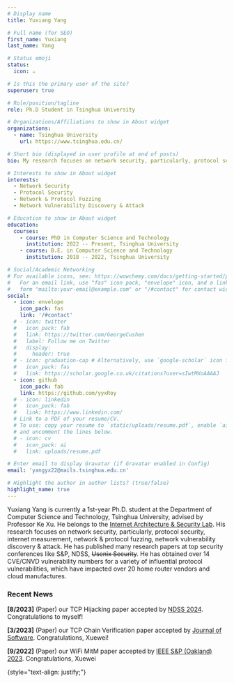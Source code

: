 ```yaml
---
# Display name
title: Yuxiang Yang

# Full name (for SEO)
first_name: Yuxiang
last_name: Yang

# Status emoji
status:
  icon: ☕️

# Is this the primary user of the site?
superuser: true

# Role/position/tagline
role: Ph.D Student in Tsinghua University

# Organizations/Affiliations to show in About widget
organizations:
  - name: Tsinghua University
    url: https://www.tsinghua.edu.cn/

# Short bio (displayed in user profile at end of posts)
bio: My research focuses on network security, particularly, protocol security, internet measurement, network & protocol fuzzing, network vulnerability discovery & attack.

# Interests to show in About widget
interests:
  - Network Security
  - Protocol Security
  - Network & Protocol Fuzzing
  - Network Vulnerability Discovery & Attack

# Education to show in About widget
education:
  courses:
    - course: PhD in Computer Science and Technology
      institution: 2022 -- Present, Tsinghua University
    - course: B.E. in Computer Science and Technology
      institution: 2018 -- 2022, Tsinghua University

# Social/Academic Networking
# For available icons, see: https://wowchemy.com/docs/getting-started/page-builder/#icons
#   For an email link, use "fas" icon pack, "envelope" icon, and a link in the
#   form "mailto:your-email@example.com" or "/#contact" for contact widget.
social:
  - icon: envelope
    icon_pack: fas
    link: '/#contact'
  # - icon: twitter
  #   icon_pack: fab
  #   link: https://twitter.com/GeorgeCushen
  #   label: Follow me on Twitter
  #   display:
  #     header: true
  # - icon: graduation-cap # Alternatively, use `google-scholar` icon from `ai` icon pack
  #   icon_pack: fas
  #   link: https://scholar.google.co.uk/citations?user=sIwtMXoAAAAJ
  - icon: github
    icon_pack: fab
    link: https://github.com/yyxRoy
  # - icon: linkedin
  #   icon_pack: fab
  #   link: https://www.linkedin.com/
  # Link to a PDF of your resume/CV.
  # To use: copy your resume to `static/uploads/resume.pdf`, enable `ai` icons in `params.yaml`,
  # and uncomment the lines below.
  # - icon: cv
  #   icon_pack: ai
  #   link: uploads/resume.pdf

# Enter email to display Gravatar (if Gravatar enabled in Config)
email: 'yangyx22@mails.tsinghua.edu.cn'

# Highlight the author in author lists? (true/false)
highlight_name: true
---
```

Yuxiang Yang is currently a 1st-year Ph.D. student at the Department of Computer Science and Technology, Tsinghua University, advised by Professor Ke Xu. He belongs to the [Internet Architecture & Security Lab](http://thucsnet.com/). His research focuses on network security, particularly, protocol security, internet measurement, network & protocol fuzzing, network vulnerability discovery & attack. He has published many research papers at top security conferences like S&P, NDSS, ~~Usenix Security~~. He has obtained over 14 CVE/CNVD vulnerability numbers for a variety of influential protocol vulnerabilities, which have impacted over 20 home router vendors and cloud manufactures.

### **Recent News** ###


**[8/2023]** (Paper) our TCP Hijacking paper accepted by [NDSS 2024](https://www.ndss-symposium.org/ndss2024/). Congratulations to myself!

**[3/2023]** (Paper) our TCP Chain Verification paper accepted by [Journal of Software](https://www.jos.org.cn/jos/article/abstract/mf024). Congratulations, Xuewei!

**[9/2022]** (Paper) our WiFi MitM paper accepted by [IEEE S&P (Oakland) 2023](https://sp2023.ieee-security.org/program.html). Congratulations, Xuewei

{style="text-align: justify;"}
